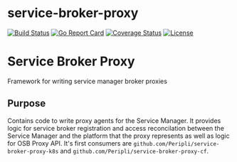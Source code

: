 # service-broker-proxy

[![Build Status](https://travis-ci.org/Peripli/service-broker-proxy.svg?branch=master)](https://travis-ci.org/Peripli/service-broker-proxy)
[![Go Report Card](https://goreportcard.com/badge/github.com/Peripli/service-broker-proxy)](https://goreportcard.com/report/github.com/Peripli/service-broker-proxy)
[![Coverage Status](https://coveralls.io/repos/github/Peripli/service-broker-proxy/badge.svg?branch=master)](https://coveralls.io/github/Peripli/service-broker-proxy)
[![License](https://img.shields.io/badge/License-Apache%202.0-blue.svg)](https://github.com/Peripli/service-broker-proxy/blob/master/LICENSE)

# Service Broker Proxy

Framework for writing service manager broker proxies

## Purpose

Contains code to write proxy agents for the Service Manager.
It provides logic for service broker registration and access reconcilation  between the Service Manager and the platform that the proxy represents
as well as logic for OSB Proxy API. It's first consumers are `github.com/Peripli/service-broker-proxy-k8s` and `github.com/Peripli/service-broker-proxy-cf`.